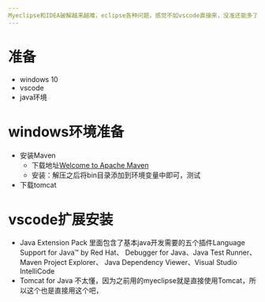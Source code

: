 ```yaml
---
Myeclipse和IDEA破解越来越难，eclipse各种问题，感觉不如vscode直接来，没准还能多了解了解java  
---
```

# 准备
- windows 10
- vscode
- java环境

 
# windows环境准备
- 安装Maven
	- 下载地址[Welcome to Apache Maven](https://maven.apache.org/)
	- 安装：解压之后将bin目录添加到环境变量中即可，测试
- 下载tomcat

# vscode扩展安装
- Java Extension Pack 里面包含了基本java开发需要的五个插件Language Support for Java™ by Red Hat、 Debugger for Java、Java Test Runner、Maven Project Explorer、 Java Dependency Viewer、Visual Studio IntelliCode  
- Tomcat for Java 不太懂，因为之前用的myeclipse就是直接使用Tomcat，所以这个也是直接用这个吧，
